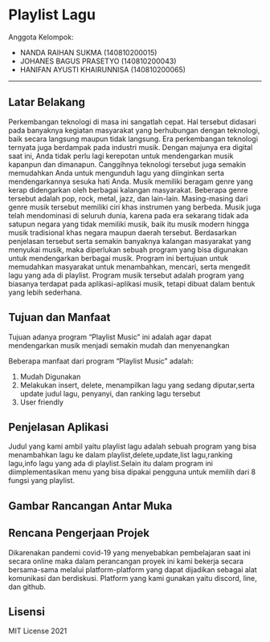# Playlist Lagu

Anggota Kelompok:
* NANDA RAIHAN SUKMA (140810200015)
* JOHANES BAGUS PRASETYO (140810200043)
* HANIFAN AYUSTI KHAIRUNNISA (140810200065)
---
## Latar Belakang
Perkembangan teknologi di masa ini sangatlah cepat. Hal tersebut didasari pada banyaknya kegiatan masyarakat yang berhubungan dengan teknologi, baik secara langsung maupun tidak langsung. Era perkembangan teknologi ternyata juga berdampak pada industri musik. Dengan majunya era digital saat ini, Anda tidak perlu lagi kerepotan untuk mendengarkan musik kapanpun dan dimanapun. Canggihnya teknologi tersebut juga semakin memudahkan Anda untuk mengunduh lagu yang diinginkan serta mendengarkannya sesuka hati Anda.
Musik memiliki beragam genre yang kerap didengarkan oleh berbagai kalangan masyarakat. Beberapa genre tersebut adalah pop, rock, metal, jazz, dan lain-lain. Masing-masing dari genre musik tersebut memiliki ciri khas instrumen yang berbeda. Musik juga telah mendominasi di seluruh dunia, karena pada era sekarang tidak ada satupun negara yang tidak memiliki musik, baik itu musik modern hingga musik tradisional khas negara maupun daerah tersebut.
Berdasarkan penjelasan tersebut serta semakin banyaknya kalangan masyarakat yang menyukai musik, maka diperlukan sebuah program yang bisa digunakan untuk mendengarkan berbagai musik. Program ini bertujuan untuk memudahkan masyarakat untuk menambahkan, mencari, serta mengedit lagu yang ada di playlist. Program musik tersebut adalah program yang biasanya terdapat pada aplikasi-aplikasi musik, tetapi dibuat dalam bentuk yang lebih sederhana.


## Tujuan dan Manfaat
Tujuan adanya program “Playlist Music” ini adalah agar dapat mendengarkan musik menjadi semakin mudah dan menyenangkan

Beberapa manfaat dari program “Playlist Music” adalah:
1. Mudah Digunakan
2. Melakukan insert, delete, menampilkan lagu yang sedang diputar,serta update judul lagu, penyanyi, dan ranking lagu tersebut
3. User friendly

## Penjelasan Aplikasi
Judul yang kami ambil yaitu playlist lagu  adalah sebuah program yang bisa menambahkan lagu ke dalam playlist,delete,update,list lagu,ranking lagu,info lagu yang ada di playlist.Selain itu dalam program ini diimplementasikan menu yang bisa dipakai pengguna untuk memilih dari 8 fungsi yang playlist.

## Gambar Rancangan Antar Muka
<!--
Buat rancangan antar muka selengkap mungkin sesuai fungsi aplikasinya. rancangan antar muka
diusahakan serapih dan seindah mungkin. tools yang digunakan dalam pembuatan rancangan gambar
dibebaskan sesuai kreatifitas kalian
!-->


## Rencana Pengerjaan Projek

Dikarenakan pandemi covid-19 yang menyebabkan pembelajaran saat ini secara online maka dalam perancangan proyek ini kami bekerja secara bersama-sama melalui platform-platform yang dapat dijadikan sebagai alat komunikasi dan berdiskusi. Platform yang kami gunakan yaitu discord, line, dan github.
<!--
Dalam kondisi pandemi seperti ini, tidak memungkinkan untuk bertemu bertatap muka. Maka dari itu
jelaskan bagaimana kalian bekerja sama, berkoordinasi, pembagian kerja.Tools apa yang kalian gunakan
untuk bekerja bersama sama cth github, google docs, google meet>ibebaskan sesuai kreatifitas kalian
!-->


## Lisensi

MIT License 2021
